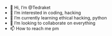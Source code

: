 - 👋 Hi, I’m @Tedraket
- 👀 I’m interested in coding, hacking
- 🌱 I’m currently learning ethical hacking, python
- 💞️ I’m looking to collaborate on everything
- 📫 How to reach me pm

<!---
Tedraket/Tedraket is a ✨ special ✨ repository because its `README.md` (this file) appears on your GitHub profile.
You can click the Preview link to take a look at your changes.
--->
